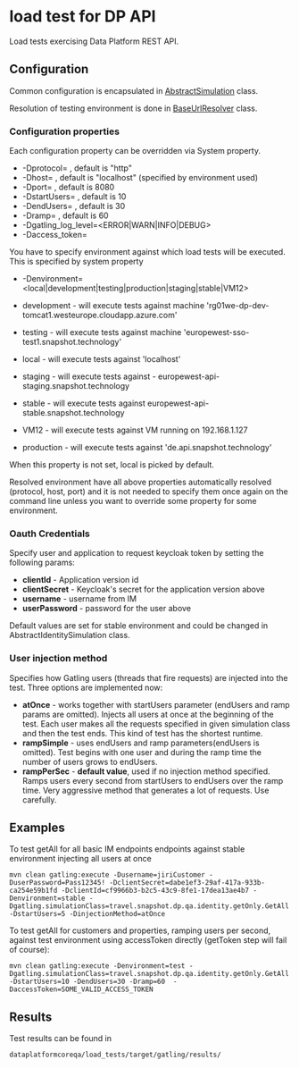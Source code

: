 load test for DP API
=========================

Load tests exercising Data Platform REST API.

## Configuration
 
 Common configuration is encapsulated in 
 [AbstractSimulation](src/test/scala/travel/snapshot/dp/qa/AbstractSimulation.scala) class.
 
 Resolution of testing environment is done in
 [BaseUrlResolver](src/test/scala/travel/snapshot/dp/qa/utils/BaseUrlResolver) class.
  
### Configuration properties
  Each configuration property can be overridden via System property.
  
  * -Dprotocol=<protocol to be used for communication with testing server> , default is "http" 
  * -Dhost=<testing server hostname> , default is "localhost" (specified by environment used)
  * -Dport=<port on testing server where the rest api is running> , default is 8080
  * -DstartUsers=<initial number of users used> , default is 10
  * -DendUsers=<final number of users used for load> , default is 30
  * -Dramp=<time in second how long to run test and increase number of  user from start to end number> , default is 60
  * -Dgatling_log_level=<ERROR|WARN|INFO|DEBUG>
  * -Daccess_token=<access token for requests>
  
  You have to specify environment against which load tests will be executed. This is specified by system property
  
  * -Denvironment=<local|development|testing|production|staging|stable|VM12>
  
  * development - will execute tests against machine 'rg01we-dp-dev-tomcat1.westeurope.cloudapp.azure.com'
  * testing - will execute tests against machine 'europewest-sso-test1.snapshot.technology'
  * local - will execute tests against 'localhost'
  * staging - will execute tests against - europewest-api-staging.snapshot.technology
  * stable - will execute tests against europewest-api-stable.snapshot.technology
  * VM12 - will execute tests against VM running on 192.168.1.127
  * production - will execute tests against 'de.api.snapshot.technology'
  
  When this property is not set, local is picked by default.
  
  Resolved environment have all above properties automatically resolved (protocol, host, port) and it is not needed
  to specify them once again on the command line unless you want to override some property for some environment.
  
  ### Oauth Credentials
  Specify user and application to request keycloak token by setting the following params:
  
  * **clientId** - Application version id
  * **clientSecret** - Keycloak's secret for the application version above
  * **username** - username from IM
  * **userPassword** - password for the user above
  
  Default values are set for stable environment and could be changed in AbstractIdentitySimulation class.
  
  ### User injection method
  Specifies how Gatling users (threads that fire requests) are injected into the test. Three options are implemented now:
  
  * **atOnce** - works together with startUsers parameter (endUsers and ramp params are omitted). Injects all users at once at the beginning of the test. Each user
  makes all the requests specified in given simulation class and then the test ends. This kind of test has the shortest runtime.
  * **rampSimple** - uses endUsers and ramp parameters(endUsers is omitted). Test begins with one user and during the ramp time the number of users
  grows to endUsers. 
  * **rampPerSec** - **default value**, used if no injection method specified. Ramps users every second from startUsers to endUsers
  over the ramp time. Very aggressive method that generates a lot of requests. Use carefully.

## Examples

To test getAll for all basic IM endpoints endpoints against stable environment injecting all users at once


    mvn clean gatling:execute -Dusername=jiriCustomer -DuserPassword=Pass12345! -DclientSecret=dabe1ef3-29af-417a-933b-ca254e59b1fd -DclientId=cf9966b3-b2c5-43c9-8fe1-17dea13ae4b7 -Denvironment=stable -Dgatling.simulationClass=travel.snapshot.dp.qa.identity.getOnly.GetAll -DstartUsers=5 -DinjectionMethod=atOnce


To test getAll for customers and properties, ramping users per second, against test environment using accessToken directly (getToken step will fail of course):

    mvn clean gatling:execute -Denvironment=test -Dgatling.simulationClass=travel.snapshot.dp.qa.identity.getOnly.GetAll -DstartUsers=10 -DendUsers=30 -Dramp=60  -DaccessToken=SOME_VALID_ACCESS_TOKEN
    
 ## Results
 Test results can be found in
 
    dataplatformcoreqa/load_tests/target/gatling/results/



